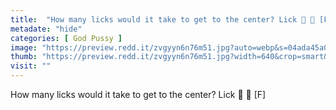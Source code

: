 ```yaml
---
title:  "How many licks would it take to get to the center? Lick 👅 🍭 [F]"
metadate: "hide"
categories: [ God Pussy ]
image: "https://preview.redd.it/zvgyyn6n76m51.jpg?auto=webp&s=04ada45a0fe16a82b2899704eed8c8533373f38b"
thumb: "https://preview.redd.it/zvgyyn6n76m51.jpg?width=640&crop=smart&auto=webp&s=6a5b6568262cd31b753310d121f2e793669cc459"
visit: ""
---
```

How many licks would it take to get to the center? Lick 👅 🍭 [F]
